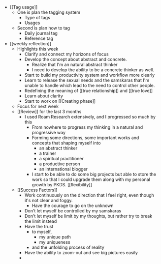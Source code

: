 - [[Tag usage]]
    - One is plan the tagging system 
        - Type of tags
        - Usages
    - Second is plan how to tag
        - Daily journal tag
        - Reference tag
- [[weekly reflection]] 
    - Highlights this week
        - Clarify and connect my horizons of focus
        - Develop the concept about abstract and concrete. 
            - Realize that I'm an natural abstract thinker
            - I need to develop the ability to be a concrete thinker as well.
        - Start to build my productivity system and workflow more clearly
        - Learn to release the sexual needs and the samskaras that I'm unable to handle which lead to the need to control other people.
        - Redefining the meaning of [[true relationship]] and [[true love]]
        - Learn about clarity
        - Start to work on [[Creating phase]]
    - Focus for next week
    - [[Review]] for the last 3 months
        - I used Roam Research extensively, and I progressed so much by this
            - From nowhere to progress my thinking in a natural and progressive way
            - Forming some directions, some important works and concepts that shaping myself into
                - an abstract thinker
                - a trainer
                - a spiritual practitioner
                - a productive person
                - an international blogger
            - I start to be able to do some big projects but able to store the work so that I could upgrade them along with my personal growth by PKDS. [[flexibility]]
    - [[Success Factors]]
        - Work continuously on the direction that I feel right, even though it's not clear and foggy.
            - Have the courage to go on the unknown
        - Don't let myself be controlled by my samskaras 
        - Don't let myself be limit by my thoughts, but rather try to break the limit instead
        - Have the trust 
            - to myself, 
                - my unique path
                - my uniqueness
            - and the unfolding process of reality
        - Have the ability to zoom-out and see big pictures easily
        - 
